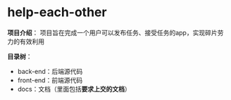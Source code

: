 # help-each-other

**项目介绍**： 项目旨在完成一个用户可以发布任务、接受任务的app，实现碎片劳力的有效利用

**目录树**：

- back-end：后端源代码
- front-end：前端源代码
- docs：文档（里面包括**要求上交的文档**）